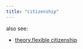 ```yaml
---
title: "citizenship"
---
```


also see:
- [theory.flexible citizenship](008.Theories%20and%20Concepts/theory.flexible%20citizenship.md)
